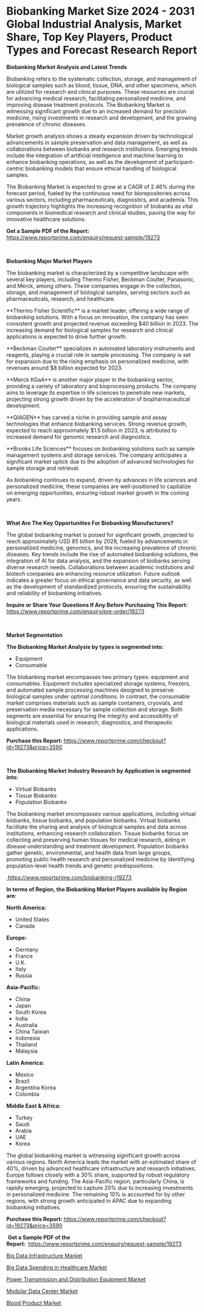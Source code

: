 <p><h1>Biobanking Market Size 2024 - 2031 Global Industrial Analysis, Market Share, Top Key Players, Product Types and Forecast Research Report</h1></p><p><strong>Biobanking Market Analysis and Latest Trends</strong></p>
<p><p>Biobanking refers to the systematic collection, storage, and management of biological samples such as blood, tissue, DNA, and other specimens, which are utilized for research and clinical purposes. These resources are crucial for advancing medical research, facilitating personalized medicine, and improving disease treatment protocols. The Biobanking Market is witnessing significant growth due to an increased demand for precision medicine, rising investments in research and development, and the growing prevalence of chronic diseases.</p><p>Market growth analysis shows a steady expansion driven by technological advancements in sample preservation and data management, as well as collaborations between biobanks and research institutions. Emerging trends include the integration of artificial intelligence and machine learning to enhance biobanking operations, as well as the development of participant-centric biobanking models that ensure ethical handling of biological samples.</p><p>The Biobanking Market is expected to grow at a CAGR of 2.46% during the forecast period, fueled by the continuous need for biorepositories across various sectors, including pharmaceuticals, diagnostics, and academia. This growth trajectory highlights the increasing recognition of biobanks as vital components in biomedical research and clinical studies, paving the way for innovative healthcare solutions.</p></p>
<p><strong>Get a Sample PDF of the Report:&nbsp;</strong> <a href="https://www.reportprime.com/enquiry/request-sample/19273?utm_campaign=37&utm_medium=2&utm_source=Github&utm_content=ia&utm_term=22112024&utm_id=biobanking">https://www.reportprime.com/enquiry/request-sample/19273</a></p>
<p>&nbsp;</p>
<p><strong>Biobanking Major Market Players</strong></p>
<p><p>The biobanking market is characterized by a competitive landscape with several key players, including Thermo Fisher, Beckman Coulter, Panasonic, and Merck, among others. These companies engage in the collection, storage, and management of biological samples, serving sectors such as pharmaceuticals, research, and healthcare.</p><p>**Thermo Fisher Scientific** is a market leader, offering a wide range of biobanking solutions. With a focus on innovation, the company has seen consistent growth and projected revenue exceeding $40 billion in 2023. The increasing demand for biological samples for research and clinical applications is expected to drive further growth.</p><p>**Beckman Coulter** specializes in automated laboratory instruments and reagents, playing a crucial role in sample processing. The company is set for expansion due to the rising emphasis on personalized medicine, with revenues around $8 billion expected for 2023.</p><p>**Merck KGaA** is another major player in the biobanking sector, providing a variety of laboratory and bioprocessing products. The company aims to leverage its expertise in life sciences to penetrate new markets, projecting strong growth driven by the acceleration of biopharmaceutical development.</p><p>**QIAGEN** has carved a niche in providing sample and assay technologies that enhance biobanking services. Strong revenue growth, expected to reach approximately $1.5 billion in 2023, is attributed to increased demand for genomic research and diagnostics.</p><p>**Brooks Life Sciences** focuses on biobanking solutions such as sample management systems and storage services. The company anticipates a significant market uptick due to the adoption of advanced technologies for sample storage and retrieval.</p><p>As biobanking continues to expand, driven by advances in life sciences and personalized medicine, these companies are well-positioned to capitalize on emerging opportunities, ensuring robust market growth in the coming years.</p></p>
<p>&nbsp;</p>
<p><strong>What Are The Key Opportunities For Biobanking Manufacturers?</strong></p>
<p><p>The global biobanking market is poised for significant growth, projected to reach approximately USD 85 billion by 2028, fueled by advancements in personalized medicine, genomics, and the increasing prevalence of chronic diseases. Key trends include the rise of automated biobanking solutions, the integration of AI for data analysis, and the expansion of biobanks serving diverse research needs. Collaborations between academic institutions and biotech companies are enhancing resource utilization. Future outlook indicates a greater focus on ethical governance and data security, as well as the development of standardized protocols, ensuring the sustainability and reliability of biobanking initiatives.</p></p>
<p><strong>Inquire or Share Your Questions If Any Before Purchasing This Report:</strong> <a href="https://www.reportprime.com/enquiry/pre-order/19273?utm_campaign=37&utm_medium=2&utm_source=Github&utm_content=ia&utm_term=22112024&utm_id=biobanking">https://www.reportprime.com/enquiry/pre-order/19273</a></p>
<p>&nbsp;</p>
<p><strong>Market Segmentation</strong></p>
<p><strong>The Biobanking Market Analysis by types is segmented into:</strong></p>
<p><ul><li>Equipment</li><li>Consumable</li></ul></p>
<p><p>The biobanking market encompasses two primary types: equipment and consumables. Equipment includes specialized storage systems, freezers, and automated sample processing machines designed to preserve biological samples under optimal conditions. In contrast, the consumable market comprises materials such as sample containers, cryovials, and preservation media necessary for sample collection and storage. Both segments are essential for ensuring the integrity and accessibility of biological materials used in research, diagnostics, and therapeutic applications.</p></p>
<p><strong>Purchase this Report:&nbsp;</strong><a href="https://www.reportprime.com/checkout?id=19273&price=3590&utm_campaign=37&utm_medium=2&utm_source=Github&utm_content=ia&utm_term=22112024&utm_id=biobanking">https://www.reportprime.com/checkout?id=19273&price=3590</a></p>
<p>&nbsp;</p>
<p><strong>The Biobanking Market Industry Research by Application is segmented into:</strong></p>
<p><ul><li>Virtual Biobanks</li><li>Tissue Biobanks</li><li>Population Biobanks</li></ul></p>
<p><p>The biobanking market encompasses various applications, including virtual biobanks, tissue biobanks, and population biobanks. Virtual biobanks facilitate the sharing and analysis of biological samples and data across institutions, enhancing research collaboration. Tissue biobanks focus on collecting and preserving human tissues for medical research, aiding in disease understanding and treatment development. Population biobanks gather genetic, environmental, and health data from large groups, promoting public health research and personalized medicine by identifying population-level health trends and genetic predispositions.</p></p>
<p><a href="https://www.reportprime.com/biobanking-r19273?utm_campaign=37&utm_medium=2&utm_source=Github&utm_content=ia&utm_term=22112024&utm_id=biobanking">&nbsp;https://www.reportprime.com/biobanking-r19273</a></p>
<p><strong>In terms of Region, the Biobanking Market Players available by Region are:</strong></p>
<p>
    <p> <strong> North America: </strong>
        <ul>
            <li>United States</li>
            <li>Canada</li>
        </ul>
        </p> 
    <p> <strong> Europe: </strong>
        <ul>
            <li>Germany</li>
            <li>France</li>
            <li>U.K.</li>
            <li>Italy</li>
            <li>Russia</li>
        </ul>
        </p> 
    <p> <strong> Asia-Pacific: </strong>
        <ul>
            <li>China</li>
            <li>Japan</li>
            <li>South Korea</li>
            <li>India</li>
            <li>Australia</li>
            <li>China Taiwan</li>
            <li>Indonesia</li>
            <li>Thailand</li>
            <li>Malaysia</li>
        </ul>
        </p> 
    <p> <strong> Latin America: </strong>
        <ul>
            <li>Mexico</li>
            <li>Brazil</li>
            <li>Argentina Korea</li>
            <li>Colombia</li>
        </ul>
        </p> 
    <p> <strong> Middle East & Africa: </strong>
        <ul>
            <li>Turkey</li>
            <li>Saudi</li>
            <li>Arabia</li>
            <li>UAE</li>
            <li>Korea</li>
        </ul>
    </p>
    </p>
<p><p>The global biobanking market is witnessing significant growth across various regions. North America leads the market with an estimated share of 40%, driven by advanced healthcare infrastructure and research initiatives. Europe follows closely with a 30% share, supported by robust regulatory frameworks and funding. The Asia-Pacific region, particularly China, is rapidly emerging, projected to capture 20% due to increasing investments in personalized medicine. The remaining 10% is accounted for by other regions, with strong growth anticipated in APAC due to expanding biobanking initiatives.</p></p>
<p><strong>Purchase this Report: </strong><a href="https://www.reportprime.com/checkout?id=19273&price=3590&utm_campaign=37&utm_medium=2&utm_source=Github&utm_content=ia&utm_term=22112024&utm_id=biobanking">https://www.reportprime.com/checkout?id=19273&price=3590</a></p>
<p>&nbsp;<strong>Get a Sample PDF of the Report:&nbsp;&nbsp;</strong><a href="https://www.reportprime.com/enquiry/request-sample/19273?utm_campaign=37&utm_medium=2&utm_source=Github&utm_content=ia&utm_term=22112024&utm_id=biobanking">https://www.reportprime.com/enquiry/request-sample/19273</a></p>
<p><strong></strong></p>
<p><p><a href="https://www.linkedin.com/pulse/technology-functions-growth-big-data-infrastructure-market-9laoe?utm_campaign=37&utm_medium=2&utm_source=Github&utm_content=ia&utm_term=22112024&utm_id=biobanking">Big Data Infrastructure Market</a></p><p><a href="https://www.linkedin.com/pulse/future-market-revenue-big-data-spending-healthcare-projected-0y74e?utm_campaign=37&utm_medium=2&utm_source=Github&utm_content=ia&utm_term=22112024&utm_id=biobanking">Big Data Spending in Healthcare Market</a></p><p><a href="https://issuu.com/reportprime-2/docs/power-transmission-and-distribution_366a3b9ecb0832?utm_campaign=37&utm_medium=2&utm_source=Github&utm_content=ia&utm_term=22112024&utm_id=biobanking">Power Transmission and Distribution Equipment Market</a></p><p><a href="https://issuu.com/reportprime-2/docs/modular-data-center-market-size-203_2a90cb6cc6c61d?utm_campaign=37&utm_medium=2&utm_source=Github&utm_content=ia&utm_term=22112024&utm_id=biobanking">Modular Data Center Market</a></p><p><a href="https://github.com/joannesouthgate/Market-Research-Report-List-5/blob/main/blood-product-market.md?utm_campaign=37&utm_medium=2&utm_source=Github&utm_content=ia&utm_term=22112024&utm_id=biobanking">Blood Product Market</a></p></p>